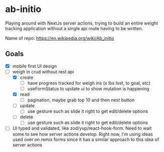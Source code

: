 # ab-initio

Playing around with NextJs server actions, trying to build an entire weight tracking application without a single api route having to be written.

Name of repo: <https://en.wikipedia.org/wiki/Ab_initio>

## Goals

* [x] mobile first UI design
* [ ] weigh in crud without rest api
  * [X] create
    * [ ] have progress tracked for weigh ins (x lbs lost, to goal, etc)
    * [ ] useFormStatus to update ui to show mutation is happening
  * [X] read
    * [ ] pagination, maybe grab top 10 and then next button
  * [ ] update
    * [ ] use gesture such as slide it right to get edit/delete options
  * [ ] delete
    * [ ] use gesture such as slide it right to get edit/delete options
* [ ] UI typed and validated, like zod/yup/react-hook-form. Need to wait some to see how server actions develop. Right now, I'm using ideas used over on remix forms since it has a similar approach to this idea of server actions
